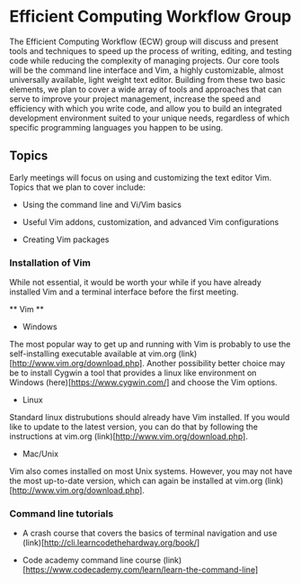 # Efficient Computing Workflow Group

The Efficient Computing Workflow (ECW) group will discuss and present tools and techniques to speed up the process of writing, editing, and testing code while reducing the complexity of managing projects. Our core tools will be the command line interface and Vim, a highly customizable, almost universally available, light weight text editor. Building from these two basic elements, we plan to cover a wide array of tools and approaches that can serve to improve your project management, increase the speed and efficiency with which you write code, and allow you to build an integrated development environment suited to your unique needs, regardless of which specific programming languages you happen to be using.

## Topics

Early meetings will focus on using and customizing the text editor Vim.
Topics that we plan to cover include:

-  Using the command line and Vi/Vim basics

-  Useful Vim addons, customization, and advanced Vim configurations

-  Creating Vim packages


### Installation of Vim 

While not essential, it would be worth your while if you have already installed Vim and a terminal interface before the first meeting.

** Vim **

-  Windows

The most popular way to get up and running with Vim is probably to use the self-installing executable available at vim.org (link)[http://www.vim.org/download.php].
Another possibility better choice may be to install Cygwin a tool that provides a linux like environment on Windows (here)[https://www.cygwin.com/] and choose the Vim options.

-  Linux

Standard linux distrubutions should already have Vim installed.
If you would like to update to the latest version, you can do that by following the instructions at vim.org (link)[http://www.vim.org/download.php].

-  Mac/Unix

Vim also comes installed on most Unix systems. However, you may not have the most up-to-date version, which can again be installed at vim.org (link)[http://www.vim.org/download.php].

### Command line tutorials

-  A crash course that covers the basics of terminal navigation and use (link)[http://cli.learncodethehardway.org/book/]

-  Code academy command line course (link)[https://www.codecademy.com/learn/learn-the-command-line]

